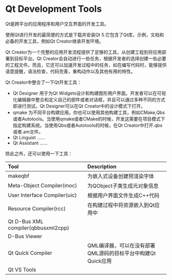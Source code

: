 # Qt Development Tools
Qt是跨平台的应用程序和用户交互界面的开发工具。

使用Qt进行开发的最简便的方式是下载并安装Qt 5.它包含了Qt库，示例，文档和必备的开发工具，例如Qt Creator继承开发环境。

Qt Creator为一个完整的应用开发流程提供了足够的工具，从创建工程到将应用部署到目标平台。Qt Creator会自动进行一些任务，根据开发者的选择创建一些必要的工程文件。而且，它还可以加速开发过程中的任务，如在编写代码时，能够提供语意提醒，语法检查，代码完善，重构动作以及其他有用的特性。

Qt Creator中整合了一下Qt开发工具：  
* Qt Designer 用于为Qt Widgets设计和构建图形用户界面。开发者可以在可视化编辑器中整合和定义自己的部件或者对话框，并且可以通过多种不同的方式即进行测试。Qt Designer可以在Qt Creator中的设计模式下打开。
* qmake 为不同平台构建应用。你也可以使用其他构建工具，例如CMake,Qbs或者Autotools。当使用qmake或者CMake的时候，开发这需要在项目模式下指定构建系统。当使用Qbs或者Autotools的时候，在Qt Creator中打开.qbs或者.am文件。
* Qt Linguist ......
* Qt Assistant ......

除此之外，还可以使用一下工具：

| Tool                                | Description |
| :---------------------------------- | :---------- |
| makeqbf                             | 为嵌入式设备创建预渲染字体 |
| Meta-Object Compiler(moc)           | 为QObject子类生成元对象信息 |
| User Interface Compiler(uic)        | 根据用户界面文件生成C++代码 |
| Resource Compiler(rcc)              | 在构建过程中将资源嵌入到Qt应用中 |
| Qt D-Bus XML compiler(qbbusxml2cpp) | |
| D-Bus Viewer                        | |
| Qt Quick Compiler                   | QML编译器，可以在没有部署QML源码的目标平台中构建Qt Quick应用 |
| Qt VS Tools                         | |
